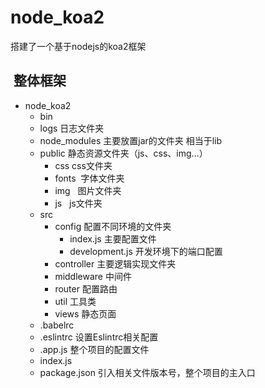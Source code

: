 # node_koa2
搭建了一个基于nodejs的koa2框架
##  整体框架
* node_koa2
  * bin
  * logs  日志文件夹</br>
  * node_modules  主要放置jar的文件夹 相当于lib</br>
  * public   静态资源文件夹（js、css、img…）</br>
    * css css文件夹</br>
    * fonts  字体文件夹</br>
    * img   图片文件夹</br>
    * js   js文件夹</br>
  * src
    * config  配置不同环境的文件夹</br>
      * index.js 主要配置文件
      * development.js 开发环境下的端口配置
    * controller 主要逻辑实现文件夹</br>
    * middleware 中间件</br>
    * router 配置路由</br>
    * util 工具类</br>
    * views 静态页面</br>
  * .babelrc
  * .eslintrc 设置Eslintrc相关配置</br>
  * .app.js 整个项目的配置文件</br>
  * index.js
  * package.json 引入相关文件版本号，整个项目的主入口 </br>
